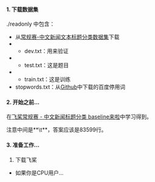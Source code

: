 #### 1. 下载数据集

./readonly 中包含：

- 从[常规赛-中文新闻文本标题分类数据集](https://aistudio.baidu.com/datasetdetail/103654/0)下载
- - dev.txt：用来验证
- - test.txt：这是题目
- - train.txt：这是训练
- stopwords.txt：从[Github](https://github.com/CharyHong/Stopwords/blob/main/stopwords_baidu.txt)中下载的百度停用词

#### 2. 开始之前...

在[飞桨常规赛 - 中文新闻标题分类 baseline来啦](https://aistudio.baidu.com/projectdetail/1709811)中学习得到。

注意中间是**\\t**，答案应该是83599行。

#### 3. 准备工作...

1. 下载飞桨

- 如果你是CPU用户...

> 